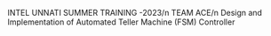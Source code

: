 INTEL UNNATI SUMMER TRAINING -2023/n
TEAM ACE/n
Design and Implementation of Automated Teller Machine (FSM) Controller
